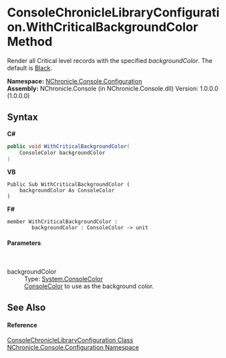 # ConsoleChronicleLibraryConfiguration.WithCriticalBackgroundColor Method 
 

Render all Critical level records with the specified *backgroundColor*. The default is <a href="http://msdn2.microsoft.com/en-us/library/s66hf68a" target="_blank">Black</a>.

**Namespace:**&nbsp;<a href="N_NChronicle_Console_Configuration.md">NChronicle.Console.Configuration</a><br />**Assembly:**&nbsp;NChronicle.Console (in NChronicle.Console.dll) Version: 1.0.0.0 (1.0.0.0)

## Syntax

**C#**<br />
``` C#
public void WithCriticalBackgroundColor(
	ConsoleColor backgroundColor
)
```

**VB**<br />
``` VB
Public Sub WithCriticalBackgroundColor ( 
	backgroundColor As ConsoleColor
)
```

**F#**<br />
``` F#
member WithCriticalBackgroundColor : 
        backgroundColor : ConsoleColor -> unit 

```


#### Parameters
&nbsp;<dl><dt>backgroundColor</dt><dd>Type: <a href="http://msdn2.microsoft.com/en-us/library/s66hf68a" target="_blank">System.ConsoleColor</a><br /><a href="http://msdn2.microsoft.com/en-us/library/s66hf68a" target="_blank">ConsoleColor</a> to use as the background color.</dd></dl>

## See Also


#### Reference
<a href="T_NChronicle_Console_Configuration_ConsoleChronicleLibraryConfiguration.md">ConsoleChronicleLibraryConfiguration Class</a><br /><a href="N_NChronicle_Console_Configuration.md">NChronicle.Console.Configuration Namespace</a><br />

